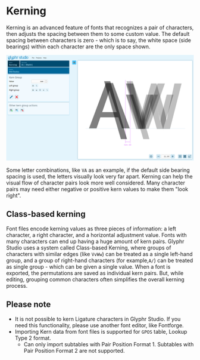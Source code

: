 # Kerning

Kerning is an advanced feature of fonts that recognizes a pair of characters, then adjusts the spacing between them to some custom value. The default spacing between characters is zero - which is to say, the white space (side bearings) within each character are the only space shown.

![Kerning page](../img/page_kerning.png)

Some letter combinations, like `VA` as an example, if the default side bearing spacing is used, the letters visually look very far apart. Kerning can help the visual flow of character pairs look more well considered. Many character pairs may need either negative or positive kern values to make them "look right".

## Class-based kerning

Font files encode kerning values as three pieces of information: a left character, a right character, and a horizontal adjustment value. Fonts with many characters can end up having a huge amount of kern pairs. Glyphr Studio uses a system called Class-based Kerning, where groups of characters with similar edges (like `VvWw`) can be treated as a single left-hand group, and a group of right-hand characters (for example,`A/`) can be treated as single group - which can be given a single value. When a font is exported, the permutations are saved as individual kern pairs. But, while editing, grouping common characters often simplifies the overall kerning process.

## Please note

 - It is not possible to kern Ligature characters in Glyphr Studio. If you need this functionality, please use another font editor, like Fontforge.
- Importing Kern data from font files is supported for `GPOS` table, Lookup Type 2 format.
  - Can only import subtables with Pair Position Format 1. Subtables with Pair Position Format 2 are not supported.